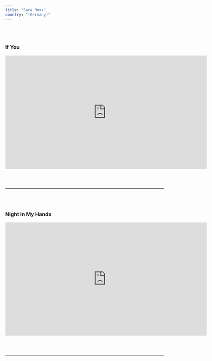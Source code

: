```yaml
---
title: "Sara Noxx"
country: "(Germany)"
---
```


<br></br>

### If You

<iframe
      src="https://www.youtube.com/embed/7-N89pzcJJ4" 
      title="titrevideo"
      allow="accelerometer; autoplay; encrypted-media; gyroscope; picture-in-picture"
      frameBorder="0"
      webkitallowfullscreen="true"
      mozallowfullscreen="true"
      allowFullScreen
      width="640" 
      height="360"
    ></iframe>


  <br></br>
  <hr></hr>
  <br></br>
  

### Night In My Hands
  

<iframe
      src="https://www.youtube.com/embed/1BNebpzpu2s"
      title="titrevideo"
      allow="accelerometer; autoplay; encrypted-media; gyroscope; picture-in-picture"
      frameBorder="0"
      webkitallowfullscreen="true"
      mozallowfullscreen="true"
      allowFullScreen
      width="640" 
      height="360"
    ></iframe>

  <br></br>
  <hr></hr>
  <br></br>
